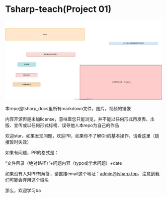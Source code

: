 # Tsharp-teach(Project 01)

![tshap-zh.png](01-icon/tsharp-zh.svg)

本repo是tsharp_docs里所有markdown文件，图片，视频的镜像

内容开源但是未加license，意味着您只能浏览，并不能以任何形式再发表、出版、宣传或以任何形式标榜、误导他人本repo为自己的作品

欢迎star，如果发现问题，欢迎PR，如果你不了解Git的基本操作，请看这里（链接暂时失效）

如果有问题，PR的格式是：

“文件目录（绝对路径）”+问题内容（typo或学术问题）+date

如果没有人对PR有解答，请直接email这个地址：admin@tsharp.top，注意到我们可能会弃用这个域名

那么，欢迎学习ba

